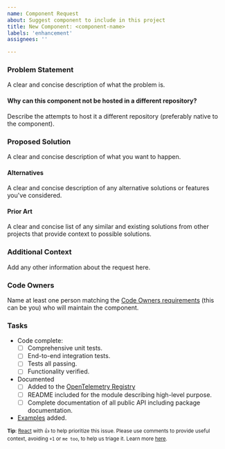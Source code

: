 ```yaml
---
name: Component Request
about: Suggest component to include in this project
title: New Component: <component-name>
labels: 'enhancement'
assignees: ''

---
```


### Problem Statement

A clear and concise description of what the problem is.

#### Why can this component not be hosted in a different repository?

Describe the attempts to host it a different repository (preferably native to the component).

### Proposed Solution

A clear and concise description of what you want to happen.

#### Alternatives

A clear and concise description of any alternative solutions or features you've considered.

#### Prior Art

A clear and concise list of any similar and existing solutions from other projects that provide context to possible solutions.

### Additional Context

Add any other information about the request here.

### Code Owners

Name at least one person matching the [Code Owners requirements](https://github.com/open-telemetry/opentelemetry-go-contrib/blob/main/CONTRIBUTING.md#code-owners) (this can be you) who will maintain the component.

### Tasks

- Code complete:
  - [ ] Comprehensive unit tests.
  - [ ] End-to-end integration tests.
  - [ ] Tests all passing.
  - [ ] Functionality verified.
- Documented
  - [ ] Added to the [OpenTelemetry Registry](https://opentelemetry.io/registry/)
  - [ ] README included for the module describing high-level purpose.
  - [ ] Complete documentation of all public API including package documentation.
- [Examples](https://pkg.go.dev/testing#hdr-Examples) added.


<sub>**Tip**: [React](https://github.blog/news-insights/product-news/add-reactions-to-pull-requests-issues-and-comments/) with 👍 to help prioritize this issue. Please use comments to provide useful context, avoiding `+1` or `me too`, to help us triage it. Learn more [here](https://opentelemetry.io/community/end-user/issue-participation/).</sub>
